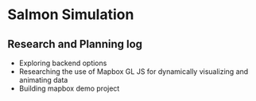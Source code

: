 # Salmon Simulation

## Research and Planning log
* Exploring backend options 
* Researching the use of Mapbox GL JS for dynamically visualizing and animating data
* Building mapbox demo project

